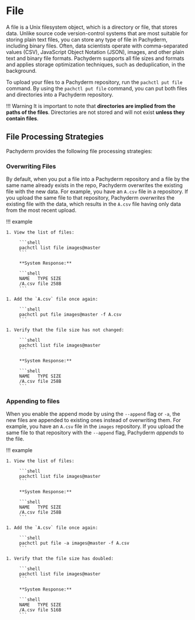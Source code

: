 # File

A file is a Unix filesystem object, which is a directory or
file, that stores data. Unlike source code
version-control systems that are most suitable for storing plain text
files, you can store any type of file in Pachyderm, including
binary files. Often, data scientists operate with
comma-separated values (CSV), JavaScript Object Notation (JSON),
images, and other plain text and binary file
formats. Pachyderm supports all file sizes and formats and applies
storage optimization techniques, such as deduplication, in the
background.

To upload your files to a Pachyderm repository, run the
`pachctl put file` command. By using the `pachctl put file`
command, you can put both files and directories into a Pachyderm repository.

!!! Warning
     It is important to note that **directories are implied from the paths of the files**. Directories are not stored and will not exist **unless they contain files**. 
     
## File Processing Strategies

Pachyderm provides the following file processing strategies:

### **Overwriting Files**
By default, when you put a file into a Pachyderm repository and a
file by the same name already exists in the repo, Pachyderm overwrites
the existing file with the new data.
For example, you have an `A.csv` file in a repository. If you upload the
same file to that repository, Pachyderm *overwrites* the existing
file with the data, which results in the `A.csv` file having only data
from the most recent upload.

!!! example

    1. View the list of files:

         ```shell
         pachctl list file images@master
         ```

         **System Response:**

         ```shell
         NAME   TYPE SIZE
         /A.csv file 258B
         ```

    1. Add the `A.csv` file once again:

         ```shell
         pachctl put file images@master -f A.csv
         ```

    1. Verify that the file size has not changed:

         ```shell
         pachctl list file images@master
         ```

         **System Response:**

         ```shell
         NAME   TYPE SIZE
         /A.csv file 258B
         ```

### **Appending to files**
When you enable the append mode by using the `--append`
flag or `-a`, the new files are appended to existing ones instead of overwriting them.
For example, you have an `A.csv` file in the `images` repository.
If you upload the same file to that repository with the
`--append` flag, Pachyderm *appends* to the file.

!!! example

    1. View the list of files:

         ```shell
         pachctl list file images@master
         ```

         **System Response:**

         ```shell
         NAME   TYPE SIZE
         /A.csv file 258B
         ```

    1. Add the `A.csv` file once again:

         ```shell
         pachctl put file -a images@master -f A.csv
         ```

    1. Verify that the file size has doubled:

         ```shell
         pachctl list file images@master
         ```

         **System Response:**

         ```shell
         NAME   TYPE SIZE
         /A.csv file 516B
         ```

